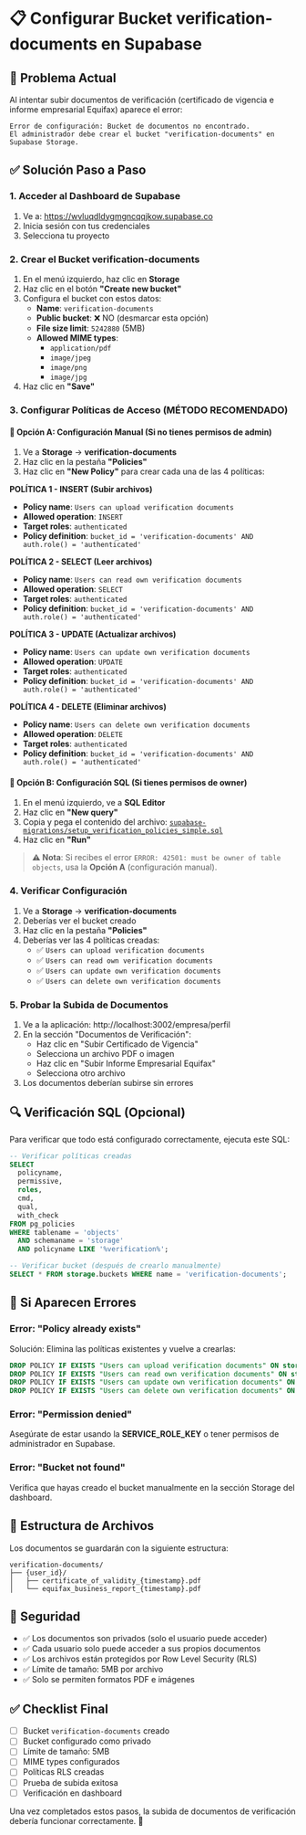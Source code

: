 # 📋 Configurar Bucket verification-documents en Supabase

## 🚨 Problema Actual
Al intentar subir documentos de verificación (certificado de vigencia e informe empresarial Equifax) aparece el error:
```
Error de configuración: Bucket de documentos no encontrado.
El administrador debe crear el bucket "verification-documents" en Supabase Storage.
```

## ✅ Solución Paso a Paso

### 1. Acceder al Dashboard de Supabase
1. Ve a: https://wvluqdldygmgncqqjkow.supabase.co
2. Inicia sesión con tus credenciales
3. Selecciona tu proyecto

### 2. Crear el Bucket verification-documents
1. En el menú izquierdo, haz clic en **Storage**
2. Haz clic en el botón **"Create new bucket"**
3. Configura el bucket con estos datos:
   - **Name**: `verification-documents`
   - **Public bucket**: ❌ NO (desmarcar esta opción)
   - **File size limit**: `5242880` (5MB)
   - **Allowed MIME types**:
     - `application/pdf`
     - `image/jpeg`
     - `image/png`
     - `image/jpg`
4. Haz clic en **"Save"**

### 3. Configurar Políticas de Acceso (MÉTODO RECOMENDADO)

#### 🎯 Opción A: Configuración Manual (Si no tienes permisos de admin)
1. Ve a **Storage** → **verification-documents**
2. Haz clic en la pestaña **"Policies"**
3. Haz clic en **"New Policy"** para crear cada una de las 4 políticas:

**POLÍTICA 1 - INSERT (Subir archivos)**
- **Policy name**: `Users can upload verification documents`
- **Allowed operation**: `INSERT`
- **Target roles**: `authenticated`
- **Policy definition**: `bucket_id = 'verification-documents' AND auth.role() = 'authenticated'`

**POLÍTICA 2 - SELECT (Leer archivos)**
- **Policy name**: `Users can read own verification documents`
- **Allowed operation**: `SELECT`
- **Target roles**: `authenticated`
- **Policy definition**: `bucket_id = 'verification-documents' AND auth.role() = 'authenticated'`

**POLÍTICA 3 - UPDATE (Actualizar archivos)**
- **Policy name**: `Users can update own verification documents`
- **Allowed operation**: `UPDATE`
- **Target roles**: `authenticated`
- **Policy definition**: `bucket_id = 'verification-documents' AND auth.role() = 'authenticated'`

**POLÍTICA 4 - DELETE (Eliminar archivos)**
- **Policy name**: `Users can delete own verification documents`
- **Allowed operation**: `DELETE`
- **Target roles**: `authenticated`
- **Policy definition**: `bucket_id = 'verification-documents' AND auth.role() = 'authenticated'`

#### 🔧 Opción B: Configuración SQL (Si tienes permisos de owner)
1. En el menú izquierdo, ve a **SQL Editor**
2. Haz clic en **"New query"**
3. Copia y pega el contenido del archivo: [`supabase-migrations/setup_verification_policies_simple.sql`](supabase-migrations/setup_verification_policies_simple.sql:1)
4. Haz clic en **"Run"**

> **⚠️ Nota**: Si recibes el error `ERROR: 42501: must be owner of table objects`, usa la **Opción A** (configuración manual).

### 4. Verificar Configuración
1. Ve a **Storage** → **verification-documents**
2. Deberías ver el bucket creado
3. Haz clic en la pestaña **"Policies"**
4. Deberías ver las 4 políticas creadas:
   - ✅ `Users can upload verification documents`
   - ✅ `Users can read own verification documents`
   - ✅ `Users can update own verification documents`
   - ✅ `Users can delete own verification documents`

### 5. Probar la Subida de Documentos
1. Ve a la aplicación: http://localhost:3002/empresa/perfil
2. En la sección "Documentos de Verificación":
   - Haz clic en "Subir Certificado de Vigencia"
   - Selecciona un archivo PDF o imagen
   - Haz clic en "Subir Informe Empresarial Equifax"
   - Selecciona otro archivo
3. Los documentos deberían subirse sin errores

## 🔍 Verificación SQL (Opcional)
Para verificar que todo está configurado correctamente, ejecuta este SQL:

```sql
-- Verificar políticas creadas
SELECT 
  policyname,
  permissive,
  roles,
  cmd,
  qual,
  with_check
FROM pg_policies 
WHERE tablename = 'objects' 
  AND schemaname = 'storage'
  AND policyname LIKE '%verification%';

-- Verificar bucket (después de crearlo manualmente)
SELECT * FROM storage.buckets WHERE name = 'verification-documents';
```

## 🚨 Si Aparecen Errores

### Error: "Policy already exists"
Solución: Elimina las políticas existentes y vuelve a crearlas:
```sql
DROP POLICY IF EXISTS "Users can upload verification documents" ON storage.objects;
DROP POLICY IF EXISTS "Users can read own verification documents" ON storage.objects;
DROP POLICY IF EXISTS "Users can update own verification documents" ON storage.objects;
DROP POLICY IF EXISTS "Users can delete own verification documents" ON storage.objects;
```

### Error: "Permission denied"
Asegúrate de estar usando la **SERVICE_ROLE_KEY** o tener permisos de administrador en Supabase.

### Error: "Bucket not found"
Verifica que hayas creado el bucket manualmente en la sección Storage del dashboard.

## 📁 Estructura de Archivos
Los documentos se guardarán con la siguiente estructura:
```
verification-documents/
├── {user_id}/
│   ├── certificate_of_validity_{timestamp}.pdf
│   └── equifax_business_report_{timestamp}.pdf
```

## 🔐 Seguridad
- ✅ Los documentos son privados (solo el usuario puede acceder)
- ✅ Cada usuario solo puede acceder a sus propios documentos
- ✅ Los archivos están protegidos por Row Level Security (RLS)
- ✅ Límite de tamaño: 5MB por archivo
- ✅ Solo se permiten formatos PDF e imágenes

## ✅ Checklist Final
- [ ] Bucket `verification-documents` creado
- [ ] Bucket configurado como privado
- [ ] Límite de tamaño: 5MB
- [ ] MIME types configurados
- [ ] Políticas RLS creadas
- [ ] Prueba de subida exitosa
- [ ] Verificación en dashboard

Una vez completados estos pasos, la subida de documentos de verificación debería funcionar correctamente. 🎉